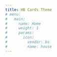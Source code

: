 ```yaml
---
title: HB Cards Theme
# menu:
#   main:
#     name: Home
#     weight: 1
#     params:
#       icon:
#         vendor: bs
#         name: house
---
```

